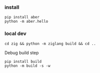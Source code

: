 ### install

```
pip install aber
python -m aber.hello
```

### local dev


```
cd zig && python -m ziglang build && cd ..
```

Debug build step
```
pip install build
python -m build -s -w
```
